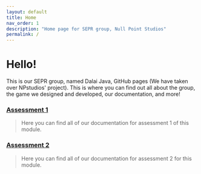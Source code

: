 ```yaml
---
layout: default
title: Home
nav_order: 1
description: "Home page for SEPR group, Null Point Studios"
permalink: /
---
```

# Hello! 
This is our SEPR group, named Dalai Java, GitHub pages (We have taken over NPstudios' project). This is where you can find out all about the group, the game we designed and developed, our documentation, and more!

### [Assessment 1](https://npstudios.github.io/assessments/#assessment-1)
> Here you can find all of our documentation for assessment 1 of this module. 


### [Assessment 2](https://npstudios.github.io/assessments/#assessment-2)
> Here you can find all of our documentation for assessment 2 for this module. 

